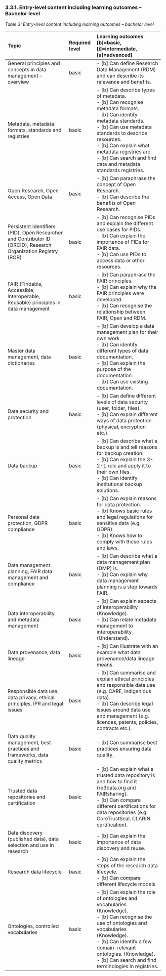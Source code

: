 ### 3.3.1. Entry-level content including learning outcomes – Bachelor level

_Table 3: Entry-level content including learning outcomes – bachelor level_

| **Topic** | **Required level** | **Learning outcomes** <br>[b]=basic, [i]=intermediate, [a]=advanced] |
| :--- | :--- | :------------------------------------- |
| General principles and concepts in data management – overview | basic | - [b] Can define Research Data Management (RDM) and can describe its relevance and benefits. | Overview of data types, data type registries and data formats | basic | - [b] Can describe what types of data exist (Knowledge). <br>- [b] Can explain what data type registries are (Knowledge). <br>- [b] Can identify data formats (Knowledge). |
| Metadata, metadata formats, standards and registries | basic | - [b] Can describe types of metadata. <br>- [b] Can recognise metadata formats. <br>- [b] Can identify metadata standards. <br>- [b] Can use metadata standards to describe resources. <br>- [b] Can explain what metadata registries are. <br>- [b] Can search and find data and metadata standards registries. |
| Open Research, Open Access, Open Data | basic | - [b] Can paraphrase the concept of Open Research. <br>- [b] Can describe the benefits of Open Research. |
| Persistent Identifiers (PID), Open Researcher and Contributor ID (ORCID), Research Organization Registry (ROR) | basic | - [b] Can recognise PIDs and explain the different use cases for PIDs. <br>- [b] Can explain the importance of PIDs for FAIR data. <br>- [b] Can use PIDs to access data or other resources. |
| FAIR (Findable, Accessible, Interoperable, Reusable) principles in data management | basic | - [b] Can paraphrase the FAIR principles. <br>- [b] Can explain why the FAIR principles were developed. <br>- [b] Can recognise the relationship between FAIR, Open and RDM. |
| Master data management, data dictionaries | basic | - [b] Can develop a data management plan for their own work. <br>- [b] Can identify different types of data documentation. <br>- [b] Can explain the purpose of the documentation. <br>- [b] Can use existing documentation. | 
| Data security and protection | basic | - [b] Can define different levels of data security (user, folder, files). <br>- [b] Can explain different ways of data protection (physical, encryption etc.). |
| Data backup | basic | - [b] Can describe what a backup is and tell reasons for backup creation. <br>- [b] Can explain the 3-2-1 rule and apply it to their own files. <br>- [b] Can identify institutional backup solutions. |
| Personal data protection, GDPR compliance | basic | - [b] Can explain reasons for data protection. <br>- [b] Knows basic rules and legal regulations for sensitive data (e.g. GDPR). <br>- [b] Knows how to comply with these rules and laws. |
| Data management planning, FAIR data management and compliance | basic | - [b] Can describe what a data management plan (DMP) is. <br>- [b] Can explain why data management planning is a step towards FAIR. |
| Data interoperability and metadata management | basic | - [b] Can explain aspects of interoperability (Knowledge). <br>- [b] Can relate metadata management to interoperability (Understand). |
| Data provenance, data lineage | basic | - [b] Can illustrate with an example what data provenance/data lineage means. |
| Responsible data use, data privacy, ethical principles, IPR and legal issues | basic | - [b] Can summarise and explain ethical principles and responsible data use (e.g. CARE, indigenious data). <br>- [b] Can describe legal issues around data use and management (e.g. licences, patents, policies, contracts etc.). |
| Data quality management, best practices and frameworks, data quality metrics | basic | - [b] Can summarise best practices ensuring data quality. |
| Trusted data repositories and certification | basic | - [b] Can explain what a trusted data repository is and how to find it (re3data.org and FAIRsharing). <br>- [b] Can compare different certifications for data repositories (e.g. CoreTrustSeal, CLARIN certification). |
| Data discovery (published data), data selection and use in research | basic | - [b] Can explain the importance of data discovery and reuse. |
| Research data lifecycle | basic | - [b] Can explain the steps of the research data lifecycle. <br>- [b] Can compare different lifecycle models. |
| Ontologies, controlled vocabularies | basic | - [b] Can explain the role of ontologies and vocabularies (Knowledge). <br>- [b] Can recognise the use of ontologies and vocabularies (Knowledge). <br>- [b] Can identify a few domain-relevant ontologies. (Knowledge). <br>- [b] Can search and find terminologies in registries. |
